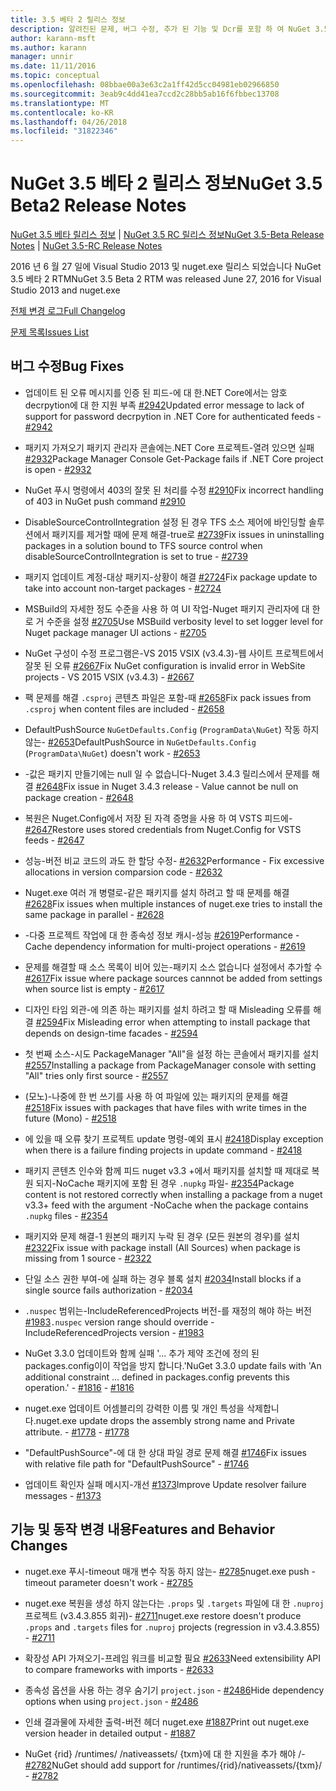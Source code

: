 ```yaml
---
title: 3.5 베타 2 릴리스 정보
description: 알려진된 문제, 버그 수정, 추가 된 기능 및 Dcr를 포함 하 여 NuGet 3.5 베타 2에 대 한 릴리스 정보입니다.
author: karann-msft
ms.author: karann
manager: unnir
ms.date: 11/11/2016
ms.topic: conceptual
ms.openlocfilehash: 08bbae00a3e63c2a1ff42d5cc04981eb02966850
ms.sourcegitcommit: 3eab9c4dd41ea7ccd2c28bb5ab16f6fbbec13708
ms.translationtype: MT
ms.contentlocale: ko-KR
ms.lasthandoff: 04/26/2018
ms.locfileid: "31822346"
---
```

# <a name="nuget-35-beta2-release-notes"></a><span data-ttu-id="24826-103">NuGet 3.5 베타 2 릴리스 정보</span><span class="sxs-lookup"><span data-stu-id="24826-103">NuGet 3.5 Beta2 Release Notes</span></span>

<span data-ttu-id="24826-104">[NuGet 3.5 베타 릴리스 정보](../release-notes/nuget-3.5-Beta.md) | [NuGet 3.5 RC 릴리스 정보](../release-notes/nuget-3.5-RC.md)</span><span class="sxs-lookup"><span data-stu-id="24826-104">[NuGet 3.5-Beta Release Notes](../release-notes/nuget-3.5-Beta.md) | [NuGet 3.5-RC Release Notes](../release-notes/nuget-3.5-RC.md)</span></span>

<span data-ttu-id="24826-105">2016 년 6 월 27 일에 Visual Studio 2013 및 nuget.exe 릴리스 되었습니다 NuGet 3.5 베타 2 RTM</span><span class="sxs-lookup"><span data-stu-id="24826-105">NuGet 3.5 Beta 2 RTM was released June 27, 2016 for Visual Studio 2013 and nuget.exe</span></span>

[<span data-ttu-id="24826-106">전체 변경 로그</span><span class="sxs-lookup"><span data-stu-id="24826-106">Full Changelog</span></span>](https://github.com/NuGet/NuGet.Client/compare/release-3.5.0-beta...release-3.5.0-beta2)

[<span data-ttu-id="24826-107">문제 목록</span><span class="sxs-lookup"><span data-stu-id="24826-107">Issues List</span></span>](https://github.com/Nuget/Home/issues?q=is%3Aissue+milestone%3A%223.5+Beta2%22+is%3Aclosed)

## <a name="bug-fixes"></a><span data-ttu-id="24826-108">버그 수정</span><span class="sxs-lookup"><span data-stu-id="24826-108">Bug Fixes</span></span>

* <span data-ttu-id="24826-109">업데이트 된 오류 메시지를 인증 된 피드-에 대 한.NET Core에서는 암호 decrpytion에 대 한 지원 부족 [#2942](https://github.com/NuGet/Home/issues/2942)</span><span class="sxs-lookup"><span data-stu-id="24826-109">Updated error message to lack of support for password decrpytion in .NET Core for authenticated feeds  - [#2942](https://github.com/NuGet/Home/issues/2942)</span></span>

* <span data-ttu-id="24826-110">패키지 가져오기 패키지 관리자 콘솔에는.NET Core 프로젝트-열려 있으면 실패 [#2932](https://github.com/NuGet/Home/issues/2932)</span><span class="sxs-lookup"><span data-stu-id="24826-110">Package Manager Console Get-Package fails if .NET Core project is open - [#2932](https://github.com/NuGet/Home/issues/2932)</span></span>

* <span data-ttu-id="24826-111">NuGet 푸시 명령에서 403의 잘못 된 처리를 수정 [#2910](https://github.com/NuGet/Home/issues/2910)</span><span class="sxs-lookup"><span data-stu-id="24826-111">Fix incorrect handling of 403 in NuGet push command [#2910](https://github.com/NuGet/Home/issues/2910)</span></span>

* <span data-ttu-id="24826-112">DisableSourceControlIntegration 설정 된 경우 TFS 소스 제어에 바인딩할 솔루션에서 패키지를 제거할 때에 문제 해결-true로 [#2739](https://github.com/NuGet/Home/issues/2739)</span><span class="sxs-lookup"><span data-stu-id="24826-112">Fix issues in uninstalling packages in a solution bound to TFS source control when disableSourceControlIntegration is set to true - [#2739](https://github.com/NuGet/Home/issues/2739)</span></span>

* <span data-ttu-id="24826-113">패키지 업데이트 계정-대상 패키지-상황이 해결 [#2724](https://github.com/NuGet/Home/issues/2724)</span><span class="sxs-lookup"><span data-stu-id="24826-113">Fix package update to take into account non-target packages - [#2724](https://github.com/NuGet/Home/issues/2724)</span></span>

* <span data-ttu-id="24826-114">MSBuild의 자세한 정도 수준을 사용 하 여 UI 작업-Nuget 패키지 관리자에 대 한로 거 수준을 설정 [#2705](https://github.com/NuGet/Home/issues/2705)</span><span class="sxs-lookup"><span data-stu-id="24826-114">Use MSBuild verbosity level to set logger level for Nuget package manager UI actions - [#2705](https://github.com/NuGet/Home/issues/2705)</span></span>

* <span data-ttu-id="24826-115">NuGet 구성이 수정 프로그램은-VS 2015 VSIX (v3.4.3)-웹 사이트 프로젝트에서 잘못 된 오류 [#2667](https://github.com/NuGet/Home/issues/2667)</span><span class="sxs-lookup"><span data-stu-id="24826-115">Fix NuGet configuration is invalid error in WebSite projects - VS 2015 VSIX (v3.4.3) - [#2667](https://github.com/NuGet/Home/issues/2667)</span></span>

* <span data-ttu-id="24826-116">팩 문제를 해결 `.csproj` 콘텐츠 파일은 포함-때 [#2658](https://github.com/NuGet/Home/issues/2658)</span><span class="sxs-lookup"><span data-stu-id="24826-116">Fix pack issues from `.csproj` when content files are included - [#2658](https://github.com/NuGet/Home/issues/2658)</span></span>

* <span data-ttu-id="24826-117">DefaultPushSource `NuGetDefaults.Config` (`ProgramData\NuGet`) 작동 하지 않는- [#2653](https://github.com/NuGet/Home/issues/2653)</span><span class="sxs-lookup"><span data-stu-id="24826-117">DefaultPushSource in `NuGetDefaults.Config` (`ProgramData\NuGet`) doesn't work - [#2653](https://github.com/NuGet/Home/issues/2653)</span></span>

* <span data-ttu-id="24826-118">-값은 패키지 만들기에는 null 일 수 없습니다-Nuget 3.4.3 릴리스에서 문제를 해결 [#2648](https://github.com/NuGet/Home/issues/2648)</span><span class="sxs-lookup"><span data-stu-id="24826-118">Fix issue in Nuget 3.4.3 release - Value cannot be null on package creation - [#2648](https://github.com/NuGet/Home/issues/2648)</span></span>

* <span data-ttu-id="24826-119">복원은 Nuget.Config에서 저장 된 자격 증명을 사용 하 여 VSTS 피드에- [#2647](https://github.com/NuGet/Home/issues/2647)</span><span class="sxs-lookup"><span data-stu-id="24826-119">Restore uses stored credentials from Nuget.Config for VSTS feeds - [#2647](https://github.com/NuGet/Home/issues/2647)</span></span>

* <span data-ttu-id="24826-120">성능-버전 비교 코드의 과도 한 할당 수정- [#2632](https://github.com/NuGet/Home/issues/2632)</span><span class="sxs-lookup"><span data-stu-id="24826-120">Performance - Fix excessive allocations in version comparsion code - [#2632](https://github.com/NuGet/Home/issues/2632)</span></span>

* <span data-ttu-id="24826-121">Nuget.exe 여러 개 병렬로-같은 패키지를 설치 하려고 할 때 문제를 해결 [#2628](https://github.com/NuGet/Home/issues/2628)</span><span class="sxs-lookup"><span data-stu-id="24826-121">Fix issues when multiple instances of nuget.exe tries to install the same package in parallel - [#2628](https://github.com/NuGet/Home/issues/2628)</span></span>

* <span data-ttu-id="24826-122">-다중 프로젝트 작업에 대 한 종속성 정보 캐시-성능 [#2619](https://github.com/NuGet/Home/issues/2619)</span><span class="sxs-lookup"><span data-stu-id="24826-122">Performance - Cache dependency information for multi-project operations - [#2619](https://github.com/NuGet/Home/issues/2619)</span></span>

* <span data-ttu-id="24826-123">문제를 해결할 때 소스 목록이 비어 있는-패키지 소스 없습니다 설정에서 추가할 수 [#2617](https://github.com/NuGet/Home/issues/2617)</span><span class="sxs-lookup"><span data-stu-id="24826-123">Fix issue where package sources cannnot be added from settings when source list is empty - [#2617](https://github.com/NuGet/Home/issues/2617)</span></span>

* <span data-ttu-id="24826-124">디자인 타임 외관-에 의존 하는 패키지를 설치 하려고 할 때 Misleading 오류를 해결 [#2594](https://github.com/NuGet/Home/issues/2594)</span><span class="sxs-lookup"><span data-stu-id="24826-124">Fix Misleading error when attempting to install package that depends on design-time facades - [#2594](https://github.com/NuGet/Home/issues/2594)</span></span>

* <span data-ttu-id="24826-125">첫 번째 소스-시도 PackageManager "All"을 설정 하는 콘솔에서 패키지를 설치 [#2557](https://github.com/NuGet/Home/issues/2557)</span><span class="sxs-lookup"><span data-stu-id="24826-125">Installing a package from PackageManager console with setting "All" tries only first source - [#2557](https://github.com/NuGet/Home/issues/2557)</span></span>

* <span data-ttu-id="24826-126">(모노)-나중에 한 번 쓰기를 사용 하 여 파일에 있는 패키지의 문제를 해결 [#2518](https://github.com/NuGet/Home/issues/2518)</span><span class="sxs-lookup"><span data-stu-id="24826-126">Fix issues with packages that have files with write times in the future (Mono) - [#2518](https://github.com/NuGet/Home/issues/2518)</span></span>

* <span data-ttu-id="24826-127">에 있을 때 오류 찾기 프로젝트 update 명령-예외 표시 [#2418](https://github.com/NuGet/Home/issues/2418)</span><span class="sxs-lookup"><span data-stu-id="24826-127">Display exception when there is a failure finding projects in update command - [#2418](https://github.com/NuGet/Home/issues/2418)</span></span>

* <span data-ttu-id="24826-128">패키지 콘텐츠 인수와 함께 피드 nuget v3.3 +에서 패키지를 설치할 때 제대로 복원 되지-NoCache 패키지에 포함 된 경우 `.nupkg` 파일- [#2354](https://github.com/NuGet/Home/issues/2354)</span><span class="sxs-lookup"><span data-stu-id="24826-128">Package content is not restored correctly when installing a package from a nuget v3.3+ feed with the argument -NoCache when the package contains `.nupkg` files - [#2354](https://github.com/NuGet/Home/issues/2354)</span></span>

* <span data-ttu-id="24826-129">패키지와 문제 해결-1 원본의 패키지 누락 된 경우 (모든 원본의 경우)를 설치 [#2322](https://github.com/NuGet/Home/issues/2322)</span><span class="sxs-lookup"><span data-stu-id="24826-129">Fix issue with package install (All Sources) when package is missing from 1 source - [#2322](https://github.com/NuGet/Home/issues/2322)</span></span>

* <span data-ttu-id="24826-130">단일 소스 권한 부여-에 실패 하는 경우 블록 설치 [#2034](https://github.com/NuGet/Home/issues/2034)</span><span class="sxs-lookup"><span data-stu-id="24826-130">Install blocks if a single source fails authorization - [#2034](https://github.com/NuGet/Home/issues/2034)</span></span>

* <span data-ttu-id="24826-131">`.nuspec` 범위는-IncludeReferencedProjects 버전-를 재정의 해야 하는 버전 [#1983](https://github.com/NuGet/Home/issues/1983)</span><span class="sxs-lookup"><span data-stu-id="24826-131">`.nuspec` version range should override -IncludeReferencedProjects version - [#1983](https://github.com/NuGet/Home/issues/1983)</span></span>

* <span data-ttu-id="24826-132">NuGet 3.3.0 업데이트와 함께 실패 '... 추가 제약 조건에 정의 된 packages.config이이 작업을 방지 합니다.'</span><span class="sxs-lookup"><span data-stu-id="24826-132">NuGet 3.3.0 update fails with 'An additional constraint ... defined in packages.config prevents this operation.'</span></span><span data-ttu-id="24826-133"> - [#1816](https://github.com/NuGet/Home/issues/1816)</span><span class="sxs-lookup"><span data-stu-id="24826-133"> - [#1816](https://github.com/NuGet/Home/issues/1816)</span></span>

* <span data-ttu-id="24826-134">nuget.exe 업데이트 어셈블리의 강력한 이름 및 개인 특성을 삭제합니다.</span><span class="sxs-lookup"><span data-stu-id="24826-134">nuget.exe update drops the assembly strong name and Private attribute.</span></span><span data-ttu-id="24826-135"> - [#1778](https://github.com/NuGet/Home/issues/1778)</span><span class="sxs-lookup"><span data-stu-id="24826-135"> - [#1778](https://github.com/NuGet/Home/issues/1778)</span></span>

* <span data-ttu-id="24826-136">"DefaultPushSource"-에 대 한 상대 파일 경로 문제 해결 [#1746](https://github.com/NuGet/Home/issues/1746)</span><span class="sxs-lookup"><span data-stu-id="24826-136">Fix issues with relative file path for "DefaultPushSource" - [#1746](https://github.com/NuGet/Home/issues/1746)</span></span>

* <span data-ttu-id="24826-137">업데이트 확인자 실패 메시지-개선 [#1373](https://github.com/NuGet/Home/issues/1373)</span><span class="sxs-lookup"><span data-stu-id="24826-137">Improve Update resolver failure messages - [#1373](https://github.com/NuGet/Home/issues/1373)</span></span>

## <a name="features-and-behavior-changes"></a><span data-ttu-id="24826-138">기능 및 동작 변경 내용</span><span class="sxs-lookup"><span data-stu-id="24826-138">Features and Behavior Changes</span></span>

* <span data-ttu-id="24826-139">nuget.exe 푸시-timeout 매개 변수 작동 하지 않는- [#2785](https://github.com/NuGet/Home/issues/2785)</span><span class="sxs-lookup"><span data-stu-id="24826-139">nuget.exe push - timeout parameter doesn't work  - [#2785](https://github.com/NuGet/Home/issues/2785)</span></span>

* <span data-ttu-id="24826-140">nuget.exe 복원을 생성 하지 않는다는 `.props` 및 `.targets` 파일에 대 한 `.nuproj` 프로젝트 (v3.4.3.855 회귀)- [#2711](https://github.com/NuGet/Home/issues/2711)</span><span class="sxs-lookup"><span data-stu-id="24826-140">nuget.exe restore doesn't produce `.props` and `.targets` files for `.nuproj` projects (regression in v3.4.3.855) - [#2711](https://github.com/NuGet/Home/issues/2711)</span></span>

* <span data-ttu-id="24826-141">확장성 API 가져오기-프레임 워크를 비교할 필요 [#2633](https://github.com/NuGet/Home/issues/2633)</span><span class="sxs-lookup"><span data-stu-id="24826-141">Need extensibility API to compare frameworks with imports - [#2633](https://github.com/NuGet/Home/issues/2633)</span></span>

* <span data-ttu-id="24826-142">종속성 옵션을 사용 하는 경우 숨기기 `project.json`  -  [#2486](https://github.com/NuGet/Home/issues/2486)</span><span class="sxs-lookup"><span data-stu-id="24826-142">Hide dependency options when using `project.json` - [#2486](https://github.com/NuGet/Home/issues/2486)</span></span>

* <span data-ttu-id="24826-143">인쇄 결과물에 자세한 출력-버전 헤더 nuget.exe [#1887](https://github.com/NuGet/Home/issues/1887)</span><span class="sxs-lookup"><span data-stu-id="24826-143">Print out nuget.exe version header in detailed output - [#1887](https://github.com/NuGet/Home/issues/1887)</span></span>

* <span data-ttu-id="24826-144">NuGet {rid} /runtimes/ /nativeassets/ {txm}에 대 한 지원을 추가 해야 /- [#2782](https://github.com/NuGet/Home/issues/2782)</span><span class="sxs-lookup"><span data-stu-id="24826-144">NuGet should add support for /runtimes/{rid}/nativeassets/{txm}/ - [#2782](https://github.com/NuGet/Home/issues/2782)</span></span>
